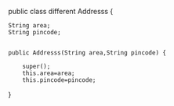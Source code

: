 public class  different Addresss {

	String area;
	String pincode;


	public Addresss(String area,String pincode) {

		super();
		this.area=area;
		this.pincode=pincode;
}
